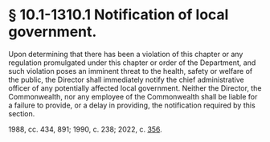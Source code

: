 # § 10.1-1310.1 Notification of local government.

<p>Upon determining that there has been a violation of this chapter or any regulation promulgated under this chapter or order of the Department, and such violation poses an imminent threat to the health, safety or welfare of the public, the Director shall immediately notify the chief administrative officer of any potentially affected local government. Neither the Director, the Commonwealth, nor any employee of the Commonwealth shall be liable for a failure to provide, or a delay in providing, the notification required by this section.</p><p>1988, cc. 434, 891; 1990, c. 238; 2022, c. <a href='http://lis.virginia.gov/cgi-bin/legp604.exe?221+ful+CHAP0356'>356</a>.</p>